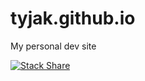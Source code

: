 tyjak.github.io
===============

My personal dev site

[![Stack Share](http://img.shields.io/badge/tech-stack-0690fa.svg?style=flat)](http://stackshare.io/tyjak/tyjak-tools)

